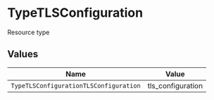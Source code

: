 # TypeTLSConfiguration

Resource type


## Values

| Name                                   | Value                                  |
| -------------------------------------- | -------------------------------------- |
| `TypeTLSConfigurationTLSConfiguration` | tls_configuration                      |